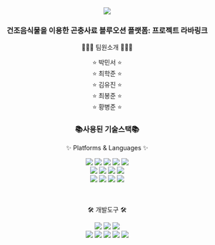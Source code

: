 <div align=center>
  <img src="https://capsule-render.vercel.app/api?type=waving&color=auto&height=300&section=header&text=프로젝트%20라바링크&fontSize=90&animation=fadeIn&fontAlignY=38&desc=한국스마트정보교육원%2046기%202팀%20&descAlignY=55&descAlign=62" />
</div>
<div align=center>
  <h3>건조음식물을 이용한 곤충사료 블루오션 플랫폼: 프로젝트 라바링크</h3>
  <p>🤝🤝🤝 팀원소개 🤝🤝🤝</p>
</div>
<div align=center>
  &#x2B50 박민서 &#x2B50<br>
  &#x2B50 최학준 &#x2B50<br>
  &#x2B50 김유진 &#x2B50<br>
  &#x2B50 최봉준 &#x2B50<br>
  &#x2B50 황병준 &#x2B50<br>
</div>
<div align=center>
  <h3>📚사용된 기술스택📚</h3>
  <p>✨ Platforms & Languages ✨</p>
</div>
<div align="center">
	<img src="https://img.shields.io/badge/Java-007396?style=flat&logo=Conda-Forge&logoColor=white" />
	<img src="https://img.shields.io/badge/HTML5-E34F26?style=flat&logo=HTML5&logoColor=white" />
	<img src="https://img.shields.io/badge/CSS3-1572B6?style=flat&logo=CSS3&logoColor=white" />
	<img src="https://img.shields.io/badge/JavaScript-F7DF1E?style=flat&logo=JavaScript&logoColor=white" />
	<img src="https://img.shields.io/badge/jQuery-0769AD?style=flat&logo=jQuery&logoColor=white" />
	<br>
	<img src="https://img.shields.io/badge/Spring-6DB33F?style=flat&logo=Spring&logoColor=white" />
	<img src="https://img.shields.io/badge/Bootstrap-7952B3?style=flat&logo=Bootstrap&logoColor=white" />
	<img src="https://img.shields.io/badge/Mybatis-000000?style=flat&logo=Fluentd&logoColor=white" />
	<img src="https://img.shields.io/badge/Apache%20Tomcat-F8DC75?style=flat&logo=Apache-Tomcat&logoColor=white" />
	<br>
	<img src="https://img.shields.io/badge/Oracle%20Cloud-F80000?style=flat&logo=Oracle&logoColor=white" />
	<img src="https://img.shields.io/badge/MySQL-4479A1?style=flat&logo=MySQL&logoColor=white" />
	<img src="https://img.shields.io/badge/CentOS8-262577?style=flat&logo=CentOS&logoColor=white" />
	<img src="https://img.shields.io/badge/Thymeleaf-005F0F?style=flat&logo=Thymeleaf&logoColor=white" />
</div>
<br><br>
<div align=center>
  <p>🛠 개발도구 🛠</p>
</div>
<div align="center">
	<img src="https://img.shields.io/badge/Spring%20Toll%20Suite-6DB33F?style=flat&logo=Spring&logoColor=white" />
	<img src="https://img.shields.io/badge/Eclipse%20IDE-2C2255?style=flat&logo=EclipseIDE&logoColor=white" />
	<img src="https://img.shields.io/badge/Visual%20Studio%20Code-007ACC?style=flat&logo=VisualStudioCode&logoColor=white" />
	<br>
	<img src="https://img.shields.io/badge/Tomcat-F8DC75?style=flat&logo=ApacheTomcat&logoColor=white" />
	<img src="https://img.shields.io/badge/NGINX-009639?style=flat&logo=NGINX&logoColor=white" />
	<img src="https://img.shields.io/badge/AWS-232F3E?style=flat&logo=AmazonAWS&logoColor=white" />
	<img src="https://img.shields.io/badge/SVN-809CC9?style=flat&logo=Subversion&logoColor=white" />
	<img src="https://img.shields.io/badge/GitHub-181717?style=flat&logo=GitHub&logoColor=white" />
</div>
